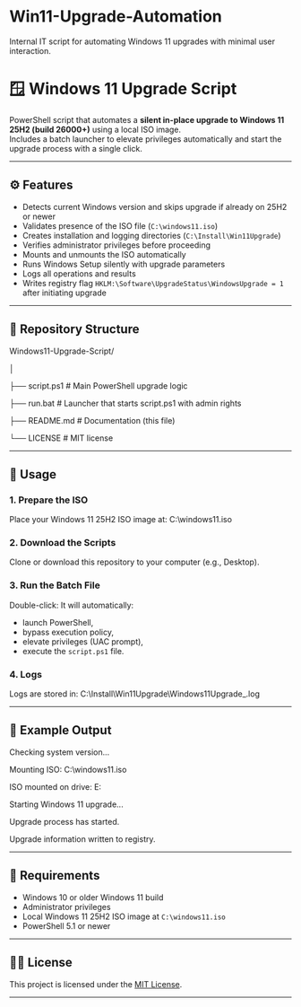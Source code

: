 # Win11-Upgrade-Automation
Internal IT script for automating Windows 11 upgrades with minimal user interaction.

# 🪟 Windows 11 Upgrade Script

PowerShell script that automates a **silent in-place upgrade to Windows 11 25H2 (build 26000+)** using a local ISO image.  
Includes a batch launcher to elevate privileges automatically and start the upgrade process with a single click.

---

## ⚙️ Features

- Detects current Windows version and skips upgrade if already on 25H2 or newer  
- Validates presence of the ISO file (`C:\windows11.iso`)  
- Creates installation and logging directories (`C:\Install\Win11Upgrade`)  
- Verifies administrator privileges before proceeding  
- Mounts and unmounts the ISO automatically  
- Runs Windows Setup silently with upgrade parameters  
- Logs all operations and results  
- Writes registry flag `HKLM:\Software\UpgradeStatus\WindowsUpgrade = 1` after initiating upgrade  

---

## 📁 Repository Structure

Windows11-Upgrade-Script/

│

├── script.ps1 # Main PowerShell upgrade logic

├── run.bat # Launcher that starts script.ps1 with admin rights

├── README.md # Documentation (this file)

└── LICENSE # MIT license

---

## 🚀 Usage

### 1. Prepare the ISO
Place your Windows 11 25H2 ISO image at: C:\windows11.iso

### 2. Download the Scripts
Clone or download this repository to your computer (e.g., Desktop).

### 3. Run the Batch File
Double-click:
It will automatically:
- launch PowerShell,
- bypass execution policy,
- elevate privileges (UAC prompt),
- execute the `script.ps1` file.

### 4. Logs
Logs are stored in:
C:\Install\Win11Upgrade\Windows11Upgrade_<timestamp>.log

---

## 🧾 Example Output

Checking system version...

Mounting ISO: C:\windows11.iso

ISO mounted on drive: E:

Starting Windows 11 upgrade...

Upgrade process has started.

Upgrade information written to registry.


---

## 🧰 Requirements

- Windows 10 or older Windows 11 build  
- Administrator privileges  
- Local Windows 11 25H2 ISO image at `C:\windows11.iso`  
- PowerShell 5.1 or newer  

---

## 🧑‍💻 License

This project is licensed under the [MIT License](./LICENSE).

****


